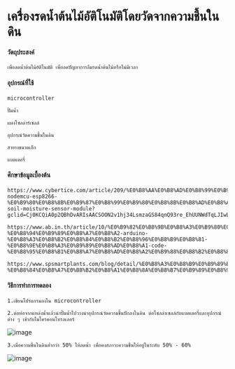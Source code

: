 # เครื่องรดน้ำต้นไม้อัติโนมัติโดยวัดจากความชื้นในดิน
#### วัตถุประสงค์ 

    เพื่อลดน้ำต้นไม้อัติโนมัติ เพื่อลดปัญหาการลืมรดน้ำต้นไม้หรือไม่มีเวลา
  
#### อุปกรณ์ที่ใช้ 
    
    microcontroller
    
    ปั๊มน้ำ
    
    แผงโซลล่าร์เซลล์
    
    อุปกรณ์วัดความชื้นในดิน
    
    สายางขนาดเล็ก
    
    แบตเตอรี่
    
#### ศึกษาข้อมูลเบื้องต้น 
        
    https://www.cybertice.com/article/209/%E0%B8%AA%E0%B8%AD%E0%B8%99%E0%B9%83%E0%B8%8A%E0%B9%89%E0%B8%87%E0%B8%B2%E0%B8%99-nodemcu-esp8266-%E0%B9%80%E0%B8%8B%E0%B9%87%E0%B8%99%E0%B9%80%E0%B8%8B%E0%B8%AD%E0%B8%A3%E0%B9%8C%E0%B8%A7%E0%B8%B1%E0%B8%94%E0%B8%84%E0%B8%A7%E0%B8%B2%E0%B8%A1%E0%B8%8A%E0%B8%B7%E0%B9%89%E0%B8%99%E0%B9%83%E0%B8%99%E0%B8%94%E0%B8%B4%E0%B8%99-soil-moisture-sensor-module?gclid=Cj0KCQiA0p2QBhDvARIsAACSOON2v1hj34LsmzaGS84qnQ93re_EhUUNWdTqLJIwLxxJypGetw04LIYaAkYpEALw_wcB
    
    https://www.ab.in.th/article/10/%E0%B9%82%E0%B8%9B%E0%B8%A3%E0%B9%80%E0%B8%88%E0%B8%84%E0%B9%80%E0%B8%84%E0%B8%A3%E0%B8%B7%E0%B9%88%E0%B8%AD%E0%B8%87%E0%B8%A3%E0%B8%94%E0%B8%99%E0%B9%89%E0%B8%B3%E0%B8%95%E0%B9%89%E0%B8%99%E0%B9%84%E0%B8%A1%E0%B9%89%E0%B8%AD%E0%B8%B1%E0%B8%95%E0%B9%82%E0%B8%99%E0%B8%A1%E0%B8%B1%E0%B8%95%E0%B8%B4-%E0%B8%94%E0%B9%89%E0%B8%A7%E0%B8%A2-arduino-%E0%B8%A3%E0%B8%B2%E0%B8%84%E0%B8%B2%E0%B8%96%E0%B8%B9%E0%B8%81-%E0%B8%9E%E0%B8%A3%E0%B9%89%E0%B8%AD%E0%B8%A1-code-%E0%B8%95%E0%B8%B1%E0%B8%A7%E0%B8%AD%E0%B8%A2%E0%B9%88%E0%B8%B2%E0%B8%87
    
    https://www.spsmartplants.com/blog/detail/%E0%B8%A3%E0%B8%B9%E0%B9%89%E0%B8%AB%E0%B8%A3%E0%B8%B7%E0%B8%AD%E0%B9%84%E0%B8%A1%E0%B9%88-%E0%B8%84%E0%B8%A7%E0%B8%B2%E0%B8%A1%E0%B8%8A%E0%B8%B7%E0%B9%89%E0%B8%99%E0%B9%83%E0%B8%99%E0%B8%94%E0%B8%B4%E0%B8%99%E0%B8%A1%E0%B8%B5%E0%B8%84%E0%B8%A7%E0%B8%B2%E0%B8%A1%E0%B8%AA%E0%B8%B3%E0%B8%84%E0%B8%B1%E0%B8%8D%E0%B8%81%E0%B8%B1%E0%B8%9A%E0%B8%9E%E0%B8%B7%E0%B8%8A%E0%B8%A1%E0%B8%B2%E0%B8%81/5#:~:text=2.%E0%B8%84%E0%B8%A7%E0%B8%B2%E0%B8%A1%E0%B8%8A%E0%B8%B7%E0%B9%89%E0%B8%99%2070%25%20%2D%2079,%E0%B9%83%E0%B8%AB%E0%B9%89%E0%B8%9E%E0%B8%B7%E0%B8%8A%E0%B9%80%E0%B8%88%E0%B8%A3%E0%B8%B4%E0%B8%8D%E0%B9%80%E0%B8%95%E0%B8%B4%E0%B8%9A%E0%B9%82%E0%B8%95%E0%B9%84%E0%B8%94%E0%B9%89
    

#### วิธีการทำการทดลอง
    
    1.เขียนโปรแกรมลงใน microcontroller
    
    2.ต่อท่อจากแหล่งน้ำแล้วนำปั้มน้ำไปวางนำอุปกรณ์วัดความชื้นปักลงในดิน ต่อโซลล่าเซลล์กับแบตเตอรี่และอุปกรณ์ต่าง ๆ เข้ากับไมโครคอนโทรลเลอร์
![image](https://user-images.githubusercontent.com/98943425/153719252-7887c459-42c1-42c2-a123-b27c49b03c6a.png)

    
    3.เมื่อความชื้นในดินต่ำกว่า 50% ให้ลดน้ำ เพื่อคงสภาวะความชื้นให้อยู่ในระดับ 50% - 60%
![image](https://user-images.githubusercontent.com/98943425/153719297-fdaa1f82-2fb4-4e73-86e1-54668953e164.png)

